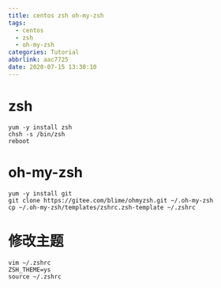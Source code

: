 ```yaml
---
title: centos zsh oh-my-zsh
tags:
  - centos
  - zsh
  - oh-my-zsh
categories: Tutorial
abbrlink: aac7725
date: 2020-07-15 13:30:10
---
```


# zsh

```
yum -y install zsh
chsh -s /bin/zsh
reboot
```

# oh-my-zsh

```
yum -y install git
git clone https://gitee.com/blime/ohmyzsh.git ~/.oh-my-zsh
cp ~/.oh-my-zsh/templates/zshrc.zsh-template ~/.zshrc
```

# 修改主题

```
vim ~/.zshrc
ZSH_THEME=ys
source ~/.zshrc
```